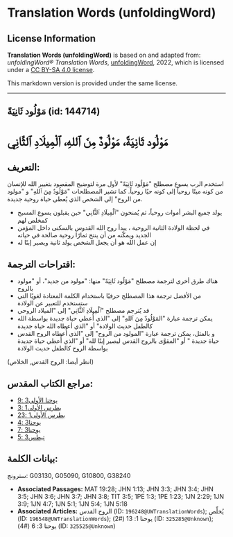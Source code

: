# Translation Words (unfoldingWord)

## License Information

**Translation Words (unfoldingWord)** is based on and adapted from: _unfoldingWord® Translation Words_, [unfoldingWord](https://unfoldingword.org/utw), 2022, which is licensed under a [CC BY-SA 4.0 license](https://creativecommons.org/licenses/by-sa/4.0/legalcode.en).

This markdown version is provided under the same license.



--------------------------------

## مَوْلُود ثَانِيَةً (id: 144714)

مَوْلُود ثَانِيَةً، مَوْلُودٌ مِنَ ٱللهِ، ٱلْمِيلَادِ ٱلثَّانِي
===============================================================

التعريف:
--------

استخدم الرب يسوع مصطلح "مَوْلُود ثَانِيَةً" لأول مرة لتوضيح المقصود بتغيير الله للإنسان من كونه ميتًا روحياً إلى كونه حيًا روحياً. كما تشير المصطلحات "مَوْلُودٌ مِنَ ٱللهِ" و "مولود من الروح" إلى الشخص الذي يُعطى حياة روحية جديدة.

* يولد جميع البشر أموات روحياً، ثم يُمنحون "ٱلْمِيلَادِ ٱلثَّانِي" حين يقبلون يسوع المسيح كمخلص لهم
* في لحظة الولادة الثانية الروحية ، يبدأ روح الله القدوس بالسكنى داخل المؤمن الجديد ويمكّنه من أن ينتج ثمارًا روحية صالحة في حياته
* إن عمل الله هو أن يجعل الشخص يولد ثانية ويصير إبنًا له

اقتراحات الترجمة:
-----------------

* هناك طرق أخرى لترجمة مصطلح "مَوْلُود ثَانِيَةً" منها: "مولود من جديد"، أو "مولود بالروح
* من الأفضل ترجمة هذا المصطلح حرفيًا باستخدام الكلمة المعتادة لغويًا التي ستستخدم للتعبير عن الولادة
* قد يُترجم مصطلح "ٱلْمِيلَادِ ٱلثَّانِي" إلى "الميلاد الروحي
* يمكن ترجمة عبارة "المَوْلُودٌ مِنَ ٱللهِ" إلى "الذي أُعطي حياة جديدة بواسطة الله كالطفل حديث الولادة" أو "الذي أعطاه الله حياة جديدة
* و بالمثل، يمكن ترجمة عبارة "المولود من الروح" إلى "الذي أُعطاه الروح القدس حياة جديدة " أو "المقوَّى بالروح القدس ليصير إبنًا لله" أو "الذي أُعطي حياة جديدة بواسطة الروح كالطفل حديث الولادة

(انظر أيضا: الروح القدس, الخلاص)

مراجع الكتاب المقدس:
--------------------

* [يوحنا الأولى3 :9](https://ref.ly/1John3:9)
* [بطرس الأولى1 :3](https://ref.ly/1Pet1:3)
* [بطرس الأولى1 :23](https://ref.ly/1Pet1:23)
* [يوحنا3 :4](https://ref.ly/John3:4)
* [يوحنا3 :7](https://ref.ly/John3:7)
* [تيطس3 :5](https://ref.ly/Titus3:5)

بيانات الكلمة:
--------------

سترونج: G03130, G05090, G10800, G38240

* **Associated Passages:** MAT 19:28; JHN 1:13; JHN 3:3; JHN 3:4; JHN 3:5; JHN 3:6; JHN 3:7; JHN 3:8; TIT 3:5; 1PE 1:3; 1PE 1:23; 1JN 2:29; 1JN 3:9; 1JN 4:7; 1JN 5:1; 1JN 5:4; 1JN 5:18
* **Associated Articles:** الروح القدس (ID: `196248@UWTranslationWords`); يُخلِّص (ID: `196548@UWTranslationWords`); يوحنا 1: 13 (#2) (ID: `325285@Unknown`); يوحنا 3: 6 (#4) (ID: `325525@Unknown`)

